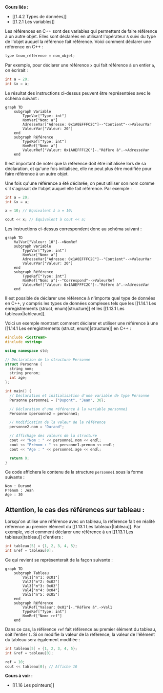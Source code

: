 **Cours liés :**
- [[1.4.2 Types de données]]
- [[1.2.1 Les variables]]

Les références en C++ sont des variables qui permettent de faire référence à un autre objet. Elles sont déclarées en utilisant l'opérateur `&` suivi du type de l'objet auquel la référence fait référence. Voici comment déclarer une référence en C++ :

```cpp
type &nom_référence = nom_objet;
```

Par exemple, pour déclarer une référence `x` qui fait référence à un entier `a`, on écrirait :

```cpp
int a = 20;
int &x = a;
```

Le résultat des instructions ci-dessus peuvent être représentées avec le schéma suivant : 

```mermaid
graph TD
	subgraph Variable
		TypeVar["Type: int"]
		NomVar["Nom: a"]
		AdresseVar["Adresse: 0x1A0EFFFC2C"]--"Contient"-->ValeurVar
		ValeurVar["Valeur: 20"]
	end
	subgraph Référence
		TypeRef["Type: int"]
		NomRef["Nom: a"]
		ValeurRef["Valeur: 0x1A0EFFFC2C"]-."Réfère à".->AdresseVar
	end
```

Il est important de noter que la référence doit être initialisée lors de sa déclaration, et qu'une fois initialisée, elle ne peut plus être modifiée pour faire référence à un autre objet.

Une fois qu'une référence a été déclarée, on peut utiliser son nom comme s'il s'agissait de l'objet auquel elle fait référence. Par exemple :

```cpp
int a = 20;
int &x = a;

x = 10; // Equivalent à a = 10; 

cout << x; // Equivalent à cout << a;
```

Les instructions ci-dessus correspondent donc au schéma suivant : 

```mermaid
graph TD
	ValVar["Valeur: 10"]-->NomRef
	subgraph Variable
		TypeVar["Type: int"]
		NomVar["Nom: a"]
		AdresseVar["Adresse: 0x1A0EFFFC2C"]--"Contient"-->ValeurVar
		ValeurVar["Valeur: 20"]
	end
	subgraph Référence
		TypeRef["Type: int"]
		NomRef["Nom: a"]--"Correspond"-->ValeurRef
		ValeurRef["Valeur: 0x1A0EFFFC2C"]-."Réfère à".->AdresseVar
	end
```

Il est possible de déclarer une référence à n'importe quel type de données en C++, y compris les types de données complexes tels que les [[1.14.1 Les enregistrements (struct, enum)|structure]] et les [[1.13.1 Les tableaux|tableaux]].

Voici un exemple montrant comment déclarer et utiliser une référence à une [[1.14.1 Les enregistrements (struct, enum)|structure]] en C++ :

```cpp
#include <iostream>
#include <string>

using namespace std;

// Déclaration de la structure Personne
struct Personne {
  string nom;
  string prenom;
  int age;
};

int main() {
  // Déclaration et initialisation d'une variable de type Personne
  Personne personne1 = {"Dupont", "Jean", 30};

  // Déclaration d'une référence à la variable personne1
  Personne &personne2 = personne1;

  // Modification de la valeur de la référence
  personne2.nom = "Durand";

  // Affichage des valeurs de la structure
  cout << "Nom : " << personne1.nom << endl;
  cout << "Prénom : " << personne1.prenom << endl;
  cout << "Age : " << personne1.age << endl;

  return 0;
}
```

Ce code affichera le contenu de la structure `personne1` sous la forme suivante :

```
Nom : Durand
Prénom : Jean
Age : 30
```

## Attention, le cas des références sur tableau : 

Lorsqu'on utilise une référence avec un tableau, la référence fait en réalité référence au premier élément du [[1.13.1 Les tableaux|tableau]]. Par exemple, voici comment déclarer une référence à un [[1.13.1 Les tableaux|tableau]] d'entiers :

```cpp
int tableau[5] = {1, 2, 3, 4, 5};
int &ref = tableau[0];
```

Ce qui revient se représenterait de la façon suivante :

```mermaid
graph TD
	subgraph Tableau
		Val1["n°1: 0x01"]
		Val2["n°2: 0x02"]
		Val3["n°3: 0x03"]
		Val4["n°4: 0x04"]
		Val5["n°5: 0x05"]
	end
	subgraph Référence
		ValRef["Valeur: 0x01"]-."Réfère à".->Val1
		TypeRef["Type: int"]
		NomRef["Nom: ref"]
	end
```

Dans ce cas, la référence `ref` fait référence au premier élément du tableau, soit l'entier `1`. Si on modifie la valeur de la référence, la valeur de l'élément du tableau sera également modifiée :

```cpp
int tableau[5] = {1, 2, 3, 4, 5};
int &ref = tableau[0];

ref = 10;
cout << tableau[0]; // Affiche 10
```

**Cours à voir :**
- [[1.16 Les pointeurs]]